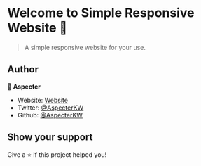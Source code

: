 # Welcome to Simple Responsive Website 👋

> A simple responsive website for your use.

## Author

👤 **Aspecter**

* Website: [Website](https://aspecter.xyz/)
* Twitter: [@AspecterKW](https://twitter.com/AspecterKW)
* Github: [@AspecterKW](https://github.com/AspecterKW)

## Show your support

Give a ⭐️ if this project helped you!
